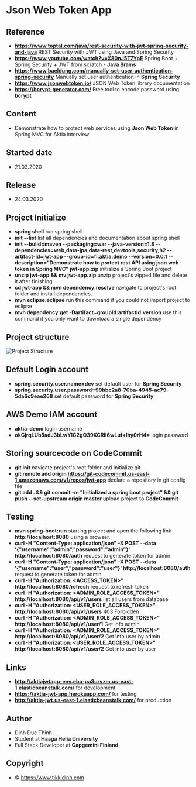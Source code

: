 # Json Web Token App

## Reference
- **https://www.toptal.com/java/rest-security-with-jwt-spring-security-and-java** REST Security with JWT using Java and Spring Security
- **https://www.youtube.com/watch?v=X80nJ5T7YpE** Spring Boot + Spring Security + JWT from scratch - **Java Brains**
- **https://www.baeldung.com/manually-set-user-authentication-spring-security** Manually set user authentication in **Spring Security**
- **https://www.jsonwebtoken.io/** JSON Web Token library documentation
- **https://bcrypt-generator.com/** Free tool to encode password using **bcrypt**

## Content
- Demonstrate how to protect web services using **Json Web Token** in Spring MVC for Aktia interview

## Started date
- 21.03.2020

## Release
- 24.03.2020

## Project Initialize
- **spring shell** run spring shell
- **init --list** list all dependencies and documentation about spring shell
- **init --build=maven --packaging=war --java-version=1.8 --dependencies=web,data-jpa,data-rest,devtools,security,h2 --artifact-id=jwt-app --group-id=fi.aktia.demo --version=0.0.1 --description="Demonstrate how to protect rest API using json web token in Spring MVC" jwt-app.zip** initialize a Spring Boot project
- **unzip jwt-app && mv jwt-app.zip** unzip project's zipped file and delete it after finishing
- **cd jwt-app && mvn dependency:resolve** navigate to project's root folder and install dependencies.
- **mvn eclipse:eclipse** run this command if you could not import project to eclipse
- **mvn dependency:get -Dartifact=groupId:artifactId:version** use this command if you only want to download a single dependency

## Project structure

![Project Structure](https://aktia-jwt-app.herokuapp.com/img/project_structure.png)

  
## Default Login account
- **spring.security.user.name=dev** set default user for **Spring Security**
- **spring.security.user.password=99bbc2a8-70ba-4945-ac79-5da6c9eae268** set default password for **Spring Security**

## AWS Demo IAM account
- **aktia-demo** login username
- **okGjrqLUb5adJ3bLwYlG2gO39XCRiI6wLuf+lhy0rH4=** login password

## Storing sourcecode on CodeCommit
- **git init** navigate project's root folder and initialize git
- **git remote add origin https://git-codecommit.us-east-1.amazonaws.com/v1/repos/jwt-app** declare a repository in git config file
- **git add . && git commit -m "Initialized a spring boot project" && git push --set-upstream origin master** upload project to **CodeCommit** 

## Testing
- **mvn spring-boot:run** starting project and open the following link **http://localhost:8080** using a browser.
- **curl -H "Content-Type: application/json" -X POST --data '{"username":"admin","password":"admin"}' http://localhost:8080/auth** request to generate token for admin
- **curl -H "Content-Type: application/json" -X POST --data '{"username":"user","password":"user"}' http://localhost:8080/auth** request to generate token for admin
- **curl -H "Authorization: <ACCESS_TOKEN>" http://localhost:8080/refresh** request to refresh token
- **curl -H "Authorization: <ADMIN_ROLE_ACCESS_TOKEN>" http://localhost:8080/api/v1/users** list all users from database
- **curl -H "Authorization: <USER_ROLE_ACCESS_TOKEN>" http://localhost:8080/api/v1/users** 403 Forbidden
- **curl -H "Authorization: <ADMIN_ROLE_ACCESS_TOKEN>" http://localhost:8080/api/v1/user/1** Get info admin
- **curl -H "Authorization: <ADMIN_ROLE_ACCESS_TOKEN>" http://localhost:8080/api/v1/user/2** Get info user by admin
- **curl -H "Authorization: <USER_ROLE_ACCESS_TOKEN>" http://localhost:8080/api/v1/user/2** Get info user by user
 
## Links
- **http://aktiajwtapp-env.eba-pa3urvzm.us-east-1.elasticbeanstalk.com/** for development
- **https://aktia-jwt-app.herokuapp.com/** for testing
- **http://aktia-jwt.us-east-1.elasticbeanstalk.com/** for production

## Author
- Dinh Duc Thinh
- Student at **Haaga Helia University**
- Full Stack Developer at **Capgemini Finland**

## Copyright
- © https://www.tikkidinh.com